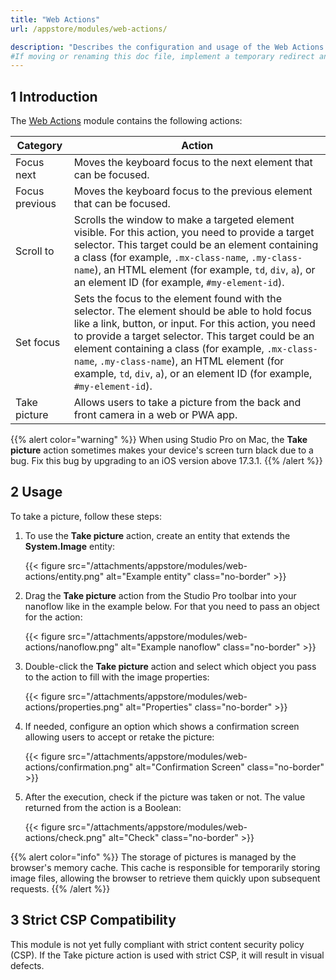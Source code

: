 ```yaml
---
title: "Web Actions"
url: /appstore/modules/web-actions/

description: "Describes the configuration and usage of the Web Actions module, which is available in the Mendix Marketplace."
#If moving or renaming this doc file, implement a temporary redirect and let the respective team know they should update the URL in the product. See Mapping to Products for more details.
---
```


## 1 Introduction

The [Web Actions](https://marketplace.mendix.com/link/component/114337/) module contains the following actions:

| Category | Action |
| --- | --- |
| Focus next | Moves the keyboard focus to the next element that can be focused. |
| Focus previous | Moves the keyboard focus to the previous element that can be focused. |
| Scroll to | Scrolls the window to make a targeted element visible. For this action, you need to provide a target selector. This target could be an element containing a class (for example, `.mx-class-name`, `.my-class-name`), an HTML element (for example, `td`, `div`, `a`), or an element ID (for example, `#my-element-id`).  |
| Set focus | Sets the focus to the element found with the selector. The element should be able to hold focus like a link, button, or input. For this action, you need to provide a target selector. This target could be an element containing a class (for example, `.mx-class-name`, `.my-class-name`), an HTML element (for example, `td`, `div`, `a`), or an element ID (for example, `#my-element-id`). |
| Take picture | Allows users to take a picture from the back and front camera in a web or PWA app. |

{{% alert color="warning" %}}
When using Studio Pro on Mac, the **Take picture** action sometimes makes your device's screen turn black due to a bug. Fix this bug by upgrading to an iOS version above 17.3.1.
{{% /alert %}}

## 2 Usage

To take a picture, follow these steps:

1. To use the **Take picture** action, create an entity that extends the **System.Image** entity:

    {{< figure src="/attachments/appstore/modules/web-actions/entity.png" alt="Example entity" class="no-border" >}}

2. Drag the **Take picture** action from the Studio Pro toolbar into your nanoflow like in the example below. For that you need to pass an object for the action:

    {{< figure src="/attachments/appstore/modules/web-actions/nanoflow.png" alt="Example nanoflow" class="no-border" >}}

3. Double-click the **Take picture** action and select which object you pass to the action to fill with the image properties:

    {{< figure src="/attachments/appstore/modules/web-actions/properties.png" alt="Properties" class="no-border" >}}

4. If needed, configure an option which shows a confirmation screen allowing users to accept or retake the picture:

    {{< figure src="/attachments/appstore/modules/web-actions/confirmation.png" alt="Confirmation Screen" class="no-border" >}}

5. After the execution, check if the picture was taken or not. The value returned from the action is a Boolean:

    {{< figure src="/attachments/appstore/modules/web-actions/check.png" alt="Check" class="no-border" >}}

{{% alert color="info" %}}
The storage of pictures is managed by the browser's memory cache. This cache is responsible for temporarily storing image files, allowing the browser to retrieve them quickly upon subsequent requests.
{{% /alert %}}

## 3 Strict CSP Compatibility

This module is not yet fully compliant with strict content security policy (CSP). If the Take picture action is used with strict CSP, it will result in visual defects.
